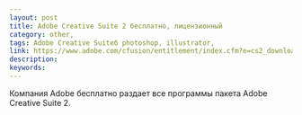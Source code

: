 ```yaml
---
layout: post
title: Adobe Creative Suite 2 бесплатно, лицензионный
category: other, 
tags: Adobe Creative Suiteб photoshop, illustrator, 
link: https://www.adobe.com/cfusion/entitlement/index.cfm?e=cs2_downloads
description: 
keywords: 
---
```


<p>Компания Adobe бесплатно раздает все программы пакета Adobe Creative Suite 2.</p>
